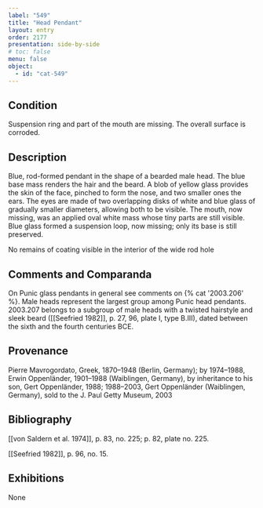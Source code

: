 ```yaml
---
label: "549"
title: "Head Pendant"
layout: entry
order: 2177
presentation: side-by-side
# toc: false
menu: false
object:
  - id: "cat-549"
---
```


## Condition

Suspension ring and part of the mouth are missing. The overall surface is corroded.

## Description

Blue, rod-formed pendant in the shape of a bearded male head. The blue base mass renders the hair and the beard. A blob of yellow glass provides the skin of the face, pinched to form the nose, and two smaller ones the ears. The eyes are made of two overlapping disks of white and blue glass of gradually smaller diameters, allowing both to be visible. The mouth, now missing, was an applied oval white mass whose tiny parts are still visible. Blue glass formed a suspension loop, now missing; only its base is still preserved.

No remains of coating visible in the interior of the wide rod hole

## Comments and Comparanda

On Punic glass pendants in general see comments on {% cat '2003.206' %}. Male heads represent the largest group among Punic head pendants. 2003.207 belongs to a subgroup of male heads with a twisted hairstyle and sleek beard ([[Seefried 1982]], p. 27, 96, plate I, type B.III), dated between the sixth and the fourth centuries BCE.

## Provenance

Pierre Mavrogordato, Greek, 1870–1948 (Berlin, Germany); by 1974–1988, Erwin Oppenländer, 1901–1988 (Waiblingen, Germany), by inheritance to his son, Gert Oppenländer, 1988; 1988–2003, Gert Oppenländer (Waiblingen, Germany), sold to the J. Paul Getty Museum, 2003

## Bibliography

[[von Saldern et al. 1974]], p. 83, no. 225; p. 82, plate no. 225.

[[Seefried 1982]], p. 96, no. 15.

## Exhibitions

None